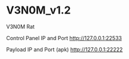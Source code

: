 # V3N0M_v1.2
V3N0M Rat

Control Panel IP and Port
http://127.0.0.1:22533

Payload IP and Port (apk)
http://127.0.0.1:22222

